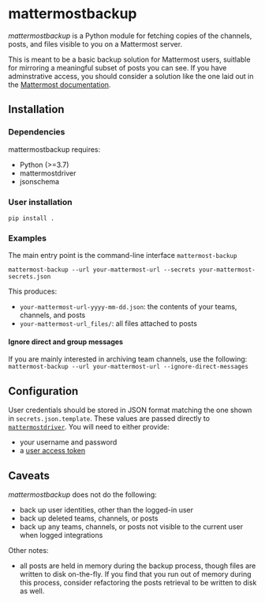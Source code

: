 # mattermostbackup
*mattermostbackup* is a Python module for fetching copies of the channels, posts, and files visible to you on a Mattermost server.

This is meant to be a basic backup solution for Mattermost users, suitlable for mirroring a meaningful subset of posts you can see.
If you have adminstrative access, you should consider a solution like the one laid out in the [Mattermost documentation](https://docs.mattermost.com/deploy/backup-disaster-recovery.html).

## Installation
### Dependencies
mattermostbackup requires:

* Python (>=3.7)
* mattermostdriver
* jsonschema

### User installation
`pip install .`

### Examples
The main entry point is the command-line interface `mattermost-backup`

`mattermost-backup --url your-mattermost-url --secrets your-mattermost-secrets.json`

This produces:

* `your-mattermost-url-yyyy-mm-dd.json`: the contents of your teams, channels, and posts
* `your-mattermost-url_files/`: all files attached to posts

#### Ignore direct and group messages
If you are mainly interested in archiving team channels, use the following:
`mattermost-backup --url your-mattermost-url --ignore-direct-messages`

## Configuration
User credentials should be stored in JSON format matching the one shown in `secrets.json.template`. 
These values are passed directly to [`mattermostdriver`](https://vaelor.github.io/python-mattermost-driver/).
You will need to either provide:

* your username and password
* a [user access token](https://docs.mattermost.com/integrations/cloud-personal-access-tokens.html)

## Caveats
*mattermostbackup* does not do the following:

* back up user identities, other than the logged-in user
* back up deleted teams, channels, or posts
* back up any teams, channels, or posts not visible to the current user when logged integrations

Other notes:

* all posts are held in memory during the backup process, though files are written to disk on-the-fly. 
If you find that you run out of memory during this process, consider refactoring the posts retrieval to be written to disk as well.
